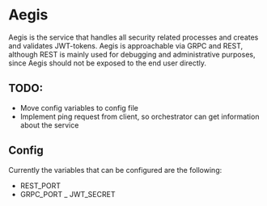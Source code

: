 # Aegis
Aegis is the service that handles all security related processes and creates and validates JWT-tokens. Aegis is approachable via GRPC and REST, although REST is mainly used for debugging and administrative purposes, since Aegis should not be exposed to the end user directly.

## TODO:
- Move config variables to config file
- Implement ping request from client, so orchestrator can get information about the service

## Config
Currently the variables that can be configured are the following:
- REST_PORT
- GRPC_PORT
_ JWT_SECRET

